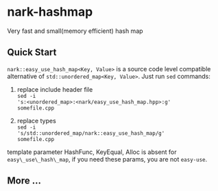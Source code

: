 nark-hashmap
============

Very fast and small(memory efficient) hash map

## Quick Start

`nark::easy_use_hash_map<Key, Value>` is a source code level compatible alternative of `std::unordered_map<Key, Value>`. Just run `sed` commands:

1.  replace include header file<br/>
<code>sed -i 's:&lt;unordered\_map&gt;:&lt;nark/easy\_use\_hash\_map.hpp&gt;:g' somefile.cpp</code>

2.  replace types<br/>
<code>sed -i 's/std::unordered\_map/nark::easy\_use\_hash\_map/g'  somefile.cpp</code>

template parameter HashFunc, KeyEqual, Alloc is absent for `easy\_use\_hash\_map`, if you need these params, you are not `easy-use`.

## More ...
